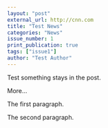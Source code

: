 ```yaml
---
layout: "post"
external_url: http://cnn.com
title: "Test News"
categories: "News"
issue_number: 1
print_publication: true
tags: ["issue1"]
author: "Test Author"
---
```


Test something stays in the post.

More...

<!--excerpt-->

The first paragraph.

The second paragraph.
